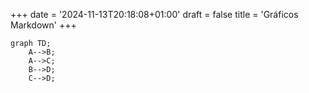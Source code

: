+++
date = '2024-11-13T20:18:08+01:00'
draft = false
title = 'Gráficos Markdown'
+++



```mermaid
graph TD;
    A-->B;
    A-->C;
    B-->D;
    C-->D;
```